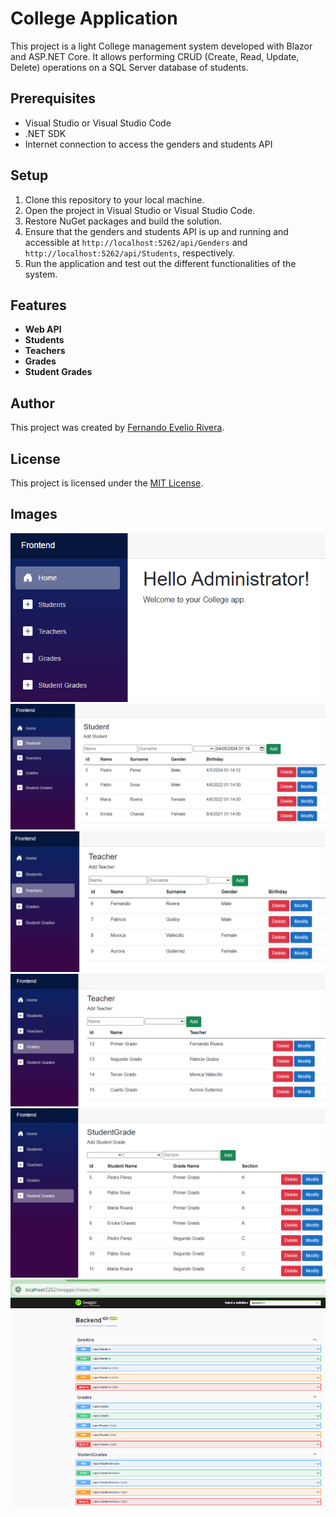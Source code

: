 # College Application

This project is a light College management system developed with Blazor and ASP.NET Core. It allows performing CRUD (Create, Read, Update, Delete) operations on a SQL Server database of students.

## Prerequisites

- Visual Studio or Visual Studio Code
- .NET SDK
- Internet connection to access the genders and students API

## Setup

1. Clone this repository to your local machine.
2. Open the project in Visual Studio or Visual Studio Code.
3. Restore NuGet packages and build the solution.
4. Ensure that the genders and students API is up and running and accessible at `http://localhost:5262/api/Genders` and `http://localhost:5262/api/Students`, respectively.
5. Run the application and test out the different functionalities of the system.

## Features

- **Web API**
- **Students**
- **Teachers**
- **Grades**
- **Student Grades**

## Author

This project was created by [Fernando Evelio Rivera](https://github.com/fernandorivdev/).

## License

This project is licensed under the [MIT License](LICENSE).

## Images

![Image 1](./images/image1.png)
![Image 2](./images/image2.png)
![Image 3](./images/image3.png)
![Image 4](./images/image4.png)
![Image 5](./images/image5.png)
![Image 6](./images/image6.png)
